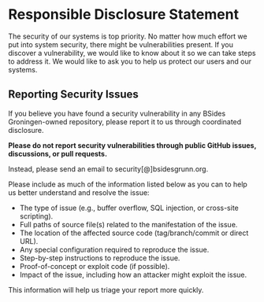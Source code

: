 # Responsible Disclosure Statement

The security of our systems is top priority. No  matter how much effort we put into system security, there might be vulnerabilities present. If you discover a vulnerability, we would like to know about it so we can take steps to address it. We would like to ask you to help us protect our users and our systems.

## Reporting Security Issues

If you believe you have found a security vulnerability in any BSides Groningen-owned repository, please report it to us through coordinated disclosure.

**Please do not report security vulnerabilities through public GitHub issues, discussions, or pull requests.**

Instead, please send an email to security[@]bsidesgrunn.org.

Please include as much of the information listed below as you can to help us better understand and resolve the issue:

  * The type of issue (e.g., buffer overflow, SQL injection, or cross-site scripting).
  * Full paths of source file(s) related to the manifestation of the issue.
  * The location of the affected source code (tag/branch/commit or direct URL).
  * Any special configuration required to reproduce the issue.
  * Step-by-step instructions to reproduce the issue.
  * Proof-of-concept or exploit code (if possible).
  * Impact of the issue, including how an attacker might exploit the issue.

This information will help us triage your report more quickly.
